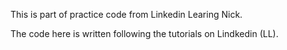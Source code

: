 
This is part of practice code from Linkedin Learing Nick.

The code here is written following the tutorials on Lindkedin (LL).
